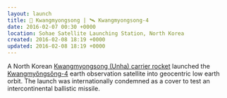 ```yaml
---
layout: launch
title: 🚀 Kwangmyongsong | 🛰 Kwangmyongsong-4
date: 2016-02-07 00:30 +0000
location: Sohae Satellite Launching Station, North Korea
created: 2016-02-08 18:19 +0000
updated: 2016-02-08 18:19 +0000
---
```


A North Korean [Kwangmyongsong (Unha) carrier rocket](https://en.wikipedia.org/wiki/Unha) launched the [Kwangmyŏngsŏng-4](https://en.wikipedia.org/wiki/Kwangmy%C5%8Fngs%C5%8Fng-4) earth observation satellite into geocentric low earth orbit. The launch was internationally condemned as a cover to test an intercontinental ballistic missile.
